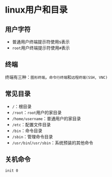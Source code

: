 # linux用户和目录

## 用户字符

- 普通用户终端提示符使用`$`表示
- `root`用户终端提示符使用`#`表示

## 终端

终端有三种：`图形终端`，`命令行终端`和`远程终端(SSH, VNC)`

## 常见目录

- `/`：根目录
- `/root`：`root`用户的家目录
- `/home/username`：普通用户的家目录
- `/etc`：配置文件目录
- `/bin`：命令目录
- `/sbin`：管理命令目录
- `/usr/bin`/`/usr/sbin`：系统预装的其他命令

## 关机命令

```bash
init 0
```